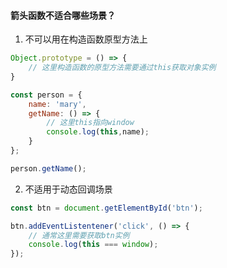 #### 箭头函数不适合哪些场景？

1. 不可以用在构造函数原型方法上
```js
Object.prototype = () => {
    // 这里构造函数的原型方法需要通过this获取对象实例
}

const person = {
    name: 'mary',
    getName: () => {
        // 这里this指向window
        console.log(this,name);
    }
};

person.getName();
```

2. 不适用于动态回调场景
```js
const btn = document.getElementById('btn');

btn.addEventListentener('click', () => {
    // 通常这里需要获取btn实例
    console.log(this === window);
});
```